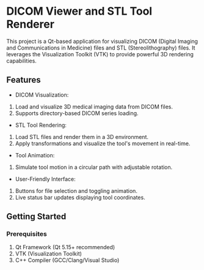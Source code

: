 # DICOM Viewer and STL Tool Renderer
This project is a Qt-based application for visualizing DICOM (Digital Imaging and Communications in Medicine) files and STL (Stereolithography) files. It leverages the Visualization Toolkit (VTK) to provide powerful 3D rendering capabilities.

## Features
- DICOM Visualization:
1. Load and visualize 3D medical imaging data from DICOM files.
2. Supports directory-based DICOM series loading.
- STL Tool Rendering:
1. Load STL files and render them in a 3D environment.
2. Apply transformations and visualize the tool's movement in real-time.
- Tool Animation:
1. Simulate tool motion in a circular path with adjustable rotation.
- User-Friendly Interface:
1. Buttons for file selection and toggling animation.
2. Live status bar updates displaying tool coordinates.
   
## Getting Started
### Prerequisites
1. Qt Framework (Qt 5.15+ recommended)
2. VTK (Visualization Toolkit)
3. C++ Compiler (GCC/Clang/Visual Studio)

